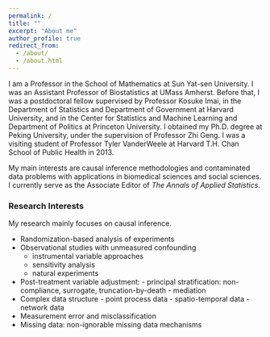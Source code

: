 ```yaml
---
permalink: /
title: ""
excerpt: "About me"
author_profile: true
redirect_from:
  - /about/
  - /about.html
---
```




I am a Professor in the School of Mathematics at Sun Yat-sen University. I was an Assistant Professor of Biostatistics at UMass Amherst. Before that, I was a postdoctoral fellow supervised by Professor Kosuke Imai, in the Department of Statistics and Department of Government at Harvard University, and in the Center for Statistics and Machine Learning and Department of Politics at Princeton University. I obtained my Ph.D. degree at Peking University, under the supervision of Professor Zhi Geng. I was a visiting student of Professor Tyler VanderWeele at Harvard T.H. Chan School of Public Health in 2013. 

My main interests are causal inference methodologies and contaminated data problems with applications in biomedical sciences and social sciences. I currently serve as the Associate Editor of *The Annals of Applied Statistics*.




<!-- Contact 
======
715 North Pleasant Street, Amherst, MA 01003-9304
-->

### Research Interests
My research mainly focuses on causal inference.  
  
- Randomization-based analysis of experiments
- Observational studies with unmeasured confounding
     - instrumental variable approaches
     - sensitivity analysis
     - natural experiments
- Post-treatment variable adjustment: 
       - principal stratification: non-compliance, surrogate, truncation-by-death
       - mediation
- Complex data structure
      - point process data
      - spatio-temporal data
      - network data
- Measurement error and misclassification  
- Missing data: non-ignorable missing data mechanisms

   






